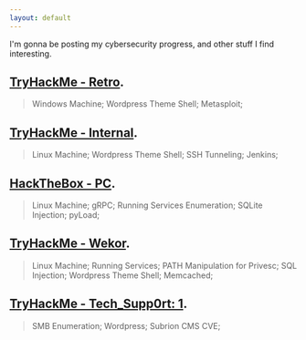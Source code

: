 ```yaml
---
layout: default
---
```

I'm gonna be posting my cybersecurity progress, and other stuff I find interesting.

## [TryHackMe - Retro](./retro.md).
> Windows Machine; Wordpress Theme Shell; Metasploit;

## [TryHackMe - Internal](./internal.md).
> Linux Machine; Wordpress Theme Shell; SSH Tunneling; Jenkins;

## [HackTheBox - PC](./pc.md).
> Linux Machine; gRPC; Running Services Enumeration; SQLite Injection; pyLoad;

## [TryHackMe - Wekor](./wekor.md).
> Linux Machine; Running Services; PATH Manipulation for Privesc; SQL Injection; Wordpress Theme Shell; Memcached;

## [TryHackMe - Tech_Supp0rt: 1](./internal.md).
> SMB Enumeration; Wordpress; Subrion CMS CVE;
